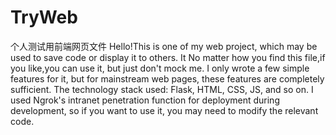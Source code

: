 # TryWeb
个人测试用前端网页文件
Hello!This is one of my web project, which may be used to save code or display it to others.
It No matter how you find this file,if you like,you can use it, but just don't mock me.
I only wrote a few simple features for it, but for mainstream web pages, these features are completely sufficient.
The technology stack used: Flask, HTML, CSS, JS, and so on.
I used Ngrok's intranet penetration function for deployment during development, so if you want to use it, you may need to modify the relevant code.
